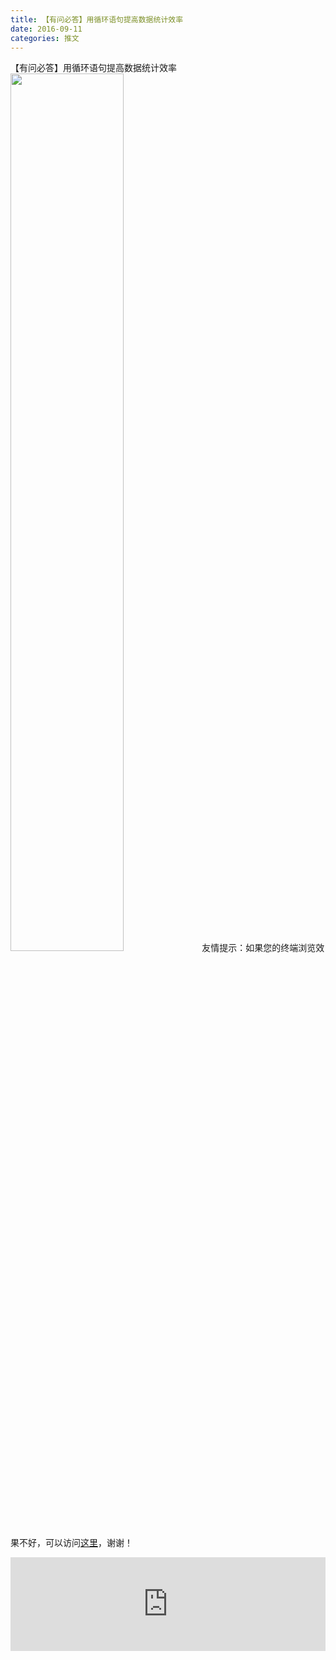 ```yaml
---
title: 【有问必答】用循环语句提高数据统计效率
date: 2016-09-11
categories: 推文
---
```

【有问必答】用循环语句提高数据统计效率
<img src="http://mmbiz.qpic.cn/mmbiz_jpg/ACviaWTBFxhZdnjEWkzAypMfH41QzfssibwZXdQ78DP1SXZG9xwQRrzuOGrt77iaFakD4pZ4Gx4gH8ITTAvCn31YQ/0?wx_fmt.jpeg" style="width: 60%; height: auto;"/><!--more-->
友情提示：如果您的终端浏览效果不好，可以访问[这里](https://stata-club.github.io/stata_article/2016-09-11.html)，谢谢！
<iframe src="https://stata-club.github.io/stata_article/2016-09-11.html" id="iframepage" frameborder="0" scrolling="no" marginheight="0" marginwidth="0" width="100%" onLoad="iFrameHeight()"></iframe>
<script type="text/javascript" language="javascript">
function iFrameHeight() {
var ifm= document.getElementById("iframepage");
var subWeb = document.frames ? document.frames["iframepage"].document : ifm.contentDocument;   
if(ifm != null && subWeb != null) {
 ifm.height = subWeb.body.scrollHeight;
} 
} 
</script> 